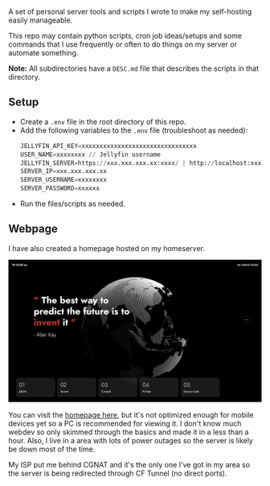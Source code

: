 A set of personal server tools and scripts I wrote to make my self-hosting easily manageable.

This repo may contain python scripts, cron job ideas/setups and some commands that I use
frequently or often to do things on my server or automate something.

**Note:** All subdirectories have a `DESC.md` file that describes the scripts in that directory.

## Setup

- Create a `.env` file in the root directory of this repo.
- Add the following variables to the `.env` file (troubleshoot as needed):
  ```python
  JELLYFIN_API_KEY=xxxxxxxxxxxxxxxxxxxxxxxxxxxxxxxx
  USER_NAME=xxxxxxxx // Jellyfin username
  JELLYFIN_SERVER=https://xxx.xxx.xxx.xx:xxxx/ | http://localhost:xxxx/ | hosted_domain
  SERVER_IP=xxx.xxx.xxx.xx
  SERVER_USERNAME=xxxxxxxx
  SERVER_PASSWORD=xxxxxx
  ```
- Run the files/scripts as needed.

## Webpage
I have also created a homepage hosted on my homeserver.

![](Website/assets/scr_01.png)

You can visit the [homepage here](https://cloud417.space/), but it's not optimized enough 
for mobile devices yet so a PC is recommended for viewing it. I don't know much webdev
so only skimmed through the basics and made it in a less than a hour. Also, I live in a area with lots
of power outages so the server is likely be down most of the time.

My ISP put me behind CGNAT and it's the only one I've got in my area so the server
is being redirected through CF Tunnel (no direct ports).
